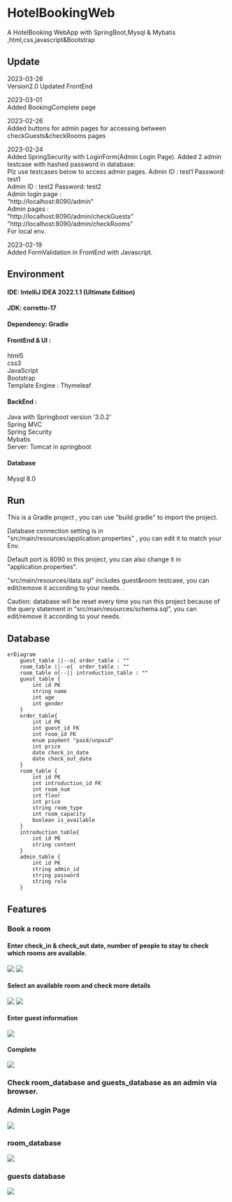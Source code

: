 # HotelBookingWeb
A HotelBooking WebApp with SpringBoot,Mysql &amp; Mybatis ,html,css,javascript&amp;Bootstrap

## Update

2023-03-26<br>
Version2.0
Updated FrontEnd

2023-03-01<br>
Added BookingComplete page

2023-02-26<br>
Added buttons for admin pages for accessing between checkGuests&checkRooms pages

2023-02-24<br>
Added SpringSecurity with LoginForm(Admin Login Page).
Added 2 admin testcase with hashed password in database:<br>
Plz use testcases below to access admin pages. 
Admin ID : test1  Password: test1 <br>
Admin ID : test2  Password: test2 <br>
Admin login page : <br>
"http://localhost:8090/admin" <br>
Admin pages : <br>
"http://localhost:8090/admin/checkGuests" <br>
"http://localhost:8090/admin/checkRooms" <br>
For local env.


2023-02-19<br>
Added FormValidation in FrontEnd with Javascript.

## Environment


#### IDE: IntelliJ IDEA 2022.1.1 (Ultimate Edition)

#### JDK: corretto-17

#### Dependency: Gradle

#### FrontEnd & UI : 
html5<br>
css3<br>
JavaScript<br>
Bootstrap<br>
Template Engine : Thymeleaf

#### BackEnd :
Java with Springboot version '3.0.2'<br>
Spring MVC<br>
Spring Security<br>
Mybatis<br>
Server: Tomcat in springboot

#### Database

Mysql 8.0

## Run

This is a Gradle project , you can use "build.gradle" to import the project.<br>

Database connection setting is in "src/main/resources/application.properties" , you can edit it to  match your Env.<br>

Default port is 8090 in this project, you can also change it in "application.properties".<br>

"src/main/resources/data.sql" includes guest&room testcase, you can edit/remove it according to your needs. .

Caution: database will be reset every time you run this project because of the query statement in "src/main/resources/schema.sql", you can edit/remove it according to your needs. <br>
## Database
```mermaid
erDiagram
    guest_table ||--o{ order_table : ""
    room_table ||--o{  order_table : ""
    room_table o{--|| introduction_table : ""
    guest_table {
        int id PK
        string name
        int age
        int gender
    }
    order_table{
        int id PK
        int guest_id FK
        int room_id FK
        enum payment "paid/unpaid"
        int price
        date check_in_date
        date check_out_date
    }
    room_table {
        int id PK
        int introduction_id FK
        int room_num
        int floor
        int price
        string room_type
        int room_capacity
        boolean is_available
    }
    introduction_table{
        int id PK
        string content
    }
    admin_table {
        int id PK
        string admin_id
        string password
        string role
    }
```

## Features

### Book a room

#### Enter check_in & check_out date, number of people to stay to check which rooms are available.

<img src="./images_for_readme/1.png" >

<img src="./images_for_readme/1-1.png">

#### Select an available room and check more details

<img src="./images_for_readme/2.png">

<img src="./images_for_readme/2-1.png">

#### Enter guest information

<img src="./images_for_readme/2-2.png">


#### Complete

<img src="./images_for_readme/booking_complete.png">

### Check room_database and guests_database as an admin via browser.

### Admin Login Page
<img src="./images_for_readme/admin_login.png">

### room_database

<img src="./images_for_readme/admin_room.png">

### guests database

<img src="./images_for_readme/admin_guest.png">











